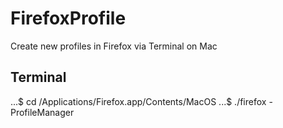 # FirefoxProfile
Create new profiles in Firefox via Terminal on Mac

## Terminal
...$ cd /Applications/Firefox.app/Contents/MacOS
...$ ./firefox -ProfileManager
